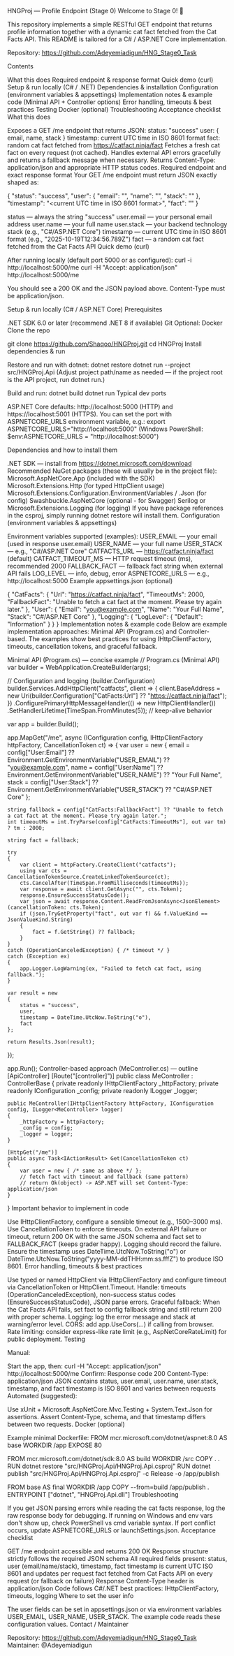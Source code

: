 HNGProj — Profile Endpoint (Stage 0)
Welcome to Stage 0! 🎯

This repository implements a simple RESTful GET endpoint that returns profile information together with a dynamic cat fact fetched from the Cat Facts API. This README is tailored for a C# / ASP.NET Core implementation.

Repository: https://github.com/Adeyemiadigun/HNG_Stage0_Task

Contents

What this does
Required endpoint & response format
Quick demo (curl)
Setup & run locally (C# / .NET)
Dependencies & installation
Configuration (environment variables & appsettings)
Implementation notes & example code (Minimal API + Controller options)
Error handling, timeouts & best practices
Testing
Docker (optional)
Troubleshooting
Acceptance checklist
What this does

Exposes a GET /me endpoint that returns JSON:
status: "success"
user: { email, name, stack }
timestamp: current UTC time in ISO 8601 format
fact: random cat fact fetched from https://catfact.ninja/fact
Fetches a fresh cat fact on every request (not cached).
Handles external API errors gracefully and returns a fallback message when necessary.
Returns Content-Type: application/json and appropriate HTTP status codes.
Required endpoint and exact response format Your GET /me endpoint must return JSON exactly shaped as:

{ "status": "success", "user": { "email": "", "name": "", "stack": "" }, "timestamp": "<current UTC time in ISO 8601 format>", "fact": "" }

status — always the string "success"
user.email — your personal email address
user.name — your full name
user.stack — your backend technology stack (e.g., "C#/ASP.NET Core")
timestamp — current UTC time in ISO 8601 format (e.g., "2025-10-19T12:34:56.789Z")
fact — a random cat fact fetched from the Cat Facts API
Quick demo (curl)

After running locally (default port 5000 or as configured):
curl -i http://localhost:5000/me curl -H "Accept: application/json" http://localhost:5000/me

You should see a 200 OK and the JSON payload above. Content-Type must be application/json.

Setup & run locally (C# / ASP.NET Core) Prerequisites

.NET SDK 6.0 or later (recommend .NET 8 if available)
Git
Optional: Docker
Clone the repo

git clone https://github.com/Shaqoo/HNGProj.git
cd HNGProj
Install dependencies & run

Restore and run with dotnet:
dotnet restore
dotnet run --project src/HNGProj.Api
(Adjust project path/name as needed — if the project root is the API project, run dotnet run.)

Build and run:
dotnet build
dotnet run
Typical dev ports

ASP.NET Core defaults: http://localhost:5000 (HTTP) and https://localhost:5001 (HTTPS).
You can set the port with ASPNETCORE_URLS environment variable, e.g.:
export ASPNETCORE_URLS="http://localhost:5000"
(Windows PowerShell: $env:ASPNETCORE_URLS = "http://localhost:5000")

Dependencies and how to install them

.NET SDK — install from https://dotnet.microsoft.com/download
Recommended NuGet packages (these will usually be in the project file):
Microsoft.AspNetCore.App (included with the SDK)
Microsoft.Extensions.Http (for typed HttpClient usage)
Microsoft.Extensions.Configuration.EnvironmentVariables / .Json (for config)
Swashbuckle.AspNetCore (optional - for Swagger)
Serilog or Microsoft.Extensions.Logging (for logging)
If you have package references in the csproj, simply running dotnet restore will install them.
Configuration (environment variables & appsettings)

Environment variables supported (examples):
USER_EMAIL — your email (used in response user.email)
USER_NAME — your full name
USER_STACK — e.g., "C#/ASP.NET Core"
CATFACTS_URL — https://catfact.ninja/fact (default)
CATFACT_TIMEOUT_MS — HTTP request timeout (ms), recommended 2000
FALLBACK_FACT — fallback fact string when external API fails
LOG_LEVEL — info, debug, error
ASPNETCORE_URLS — e.g., http://localhost:5000
Example appsettings.json (optional)

{
  "CatFacts": {
    "Url": "https://catfact.ninja/fact",
    "TimeoutMs": 2000,
    "FallbackFact": "Unable to fetch a cat fact at the moment. Please try again later."
  },
  "User": {
    "Email": "you@example.com",
    "Name": "Your Full Name",
    "Stack": "C#/ASP.NET Core"
  },
  "Logging": {
    "LogLevel": {
      "Default": "Information"
    }
  }
}
Implementation notes & example code Below are example implementation approaches: Minimal API (Program.cs) and Controller-based. The examples show best practices for using IHttpClientFactory, timeouts, cancellation tokens, and graceful fallback.

Minimal API (Program.cs) — concise example
// Program.cs (Minimal API)
var builder = WebApplication.CreateBuilder(args);

// Configuration and logging (builder.Configuration)
builder.Services.AddHttpClient("catfacts", client =>
{
    client.BaseAddress = new Uri(builder.Configuration["CatFacts:Url"] ?? "https://catfact.ninja/fact");
})
.ConfigurePrimaryHttpMessageHandler(() => new HttpClientHandler())
.SetHandlerLifetime(TimeSpan.FromMinutes(5)); // keep-alive behavior

var app = builder.Build();

app.MapGet("/me", async (IConfiguration config, IHttpClientFactory httpFactory, CancellationToken ct) =>
{
    var user = new
    {
        email = config["User:Email"] ?? Environment.GetEnvironmentVariable("USER_EMAIL") ?? "you@example.com",
        name = config["User:Name"] ?? Environment.GetEnvironmentVariable("USER_NAME") ?? "Your Full Name",
        stack = config["User:Stack"] ?? Environment.GetEnvironmentVariable("USER_STACK") ?? "C#/ASP.NET Core"
    };

    string fallback = config["CatFacts:FallbackFact"] ?? "Unable to fetch a cat fact at the moment. Please try again later.";
    int timeoutMs = int.TryParse(config["CatFacts:TimeoutMs"], out var tm) ? tm : 2000;

    string fact = fallback;

    try
    {
        var client = httpFactory.CreateClient("catfacts");
        using var cts = CancellationTokenSource.CreateLinkedTokenSource(ct);
        cts.CancelAfter(TimeSpan.FromMilliseconds(timeoutMs));
        var response = await client.GetAsync("", cts.Token);
        response.EnsureSuccessStatusCode();
        var json = await response.Content.ReadFromJsonAsync<JsonElement>(cancellationToken: cts.Token);
        if (json.TryGetProperty("fact", out var f) && f.ValueKind == JsonValueKind.String)
        {
            fact = f.GetString() ?? fallback;
        }
    }
    catch (OperationCanceledException) { /* timeout */ }
    catch (Exception ex)
    {
        app.Logger.LogWarning(ex, "Failed to fetch cat fact, using fallback.");
    }

    var result = new
    {
        status = "success",
        user,
        timestamp = DateTime.UtcNow.ToString("o"),
        fact
    };

    return Results.Json(result);
});

app.Run();
Controller-based approach (MeController.cs) — outline
[ApiController]
[Route("[controller]")]
public class MeController : ControllerBase
{
    private readonly IHttpClientFactory _httpFactory;
    private readonly IConfiguration _config;
    private readonly ILogger<MeController> _logger;

    public MeController(IHttpClientFactory httpFactory, IConfiguration config, ILogger<MeController> logger)
    {
        _httpFactory = httpFactory;
        _config = config;
        _logger = logger;
    }

    [HttpGet("/me")]
    public async Task<IActionResult> Get(CancellationToken ct)
    {
        var user = new { /* same as above */ };
        // fetch fact with timeout and fallback (same pattern)
        // return Ok(object) -> ASP.NET will set Content-Type: application/json
    }
}
Important behavior to implement in code

Use IHttpClientFactory, configure a sensible timeout (e.g., 1500–3000 ms).
Use CancellationToken to enforce timeouts.
On external API failure or timeout, return 200 OK with the same JSON schema and fact set to FALLBACK_FACT (keeps grader happy). Logging should record the failure.
Ensure the timestamp uses DateTime.UtcNow.ToString("o") or DateTime.UtcNow.ToString("yyyy-MM-ddTHH:mm:ss.fffZ") to produce ISO 8601.
Error handling, timeouts & best practices

Use typed or named HttpClient via IHttpClientFactory and configure timeout via CancellationToken or HttpClient.Timeout.
Handle: timeouts (OperationCanceledException), non-success status codes (EnsureSuccessStatusCode), JSON parse errors.
Graceful fallback: When the Cat Facts API fails, set fact to config fallback string and still return 200 with proper schema.
Logging: log the error message and stack at warning/error level.
CORS: add app.UseCors(...) if calling from browser.
Rate limiting: consider express-like rate limit (e.g., AspNetCoreRateLimit) for public deployment.
Testing

Manual:

Start the app, then: curl -H "Accept: application/json" http://localhost:5000/me
Confirm:
Response code 200
Content-Type: application/json
JSON contains status, user.email, user.name, user.stack, timestamp, and fact
timestamp is ISO 8601 and varies between requests
Automated (suggested):

Use xUnit + Microsoft.AspNetCore.Mvc.Testing + System.Text.Json for assertions.
Assert Content-Type, schema, and that timestamp differs between two requests.
Docker (optional)

Example minimal Dockerfile:
FROM mcr.microsoft.com/dotnet/aspnet:8.0 AS base
WORKDIR /app
EXPOSE 80

FROM mcr.microsoft.com/dotnet/sdk:8.0 AS build
WORKDIR /src
COPY . .
RUN dotnet restore "src/HNGProj.Api/HNGProj.Api.csproj"
RUN dotnet publish "src/HNGProj.Api/HNGProj.Api.csproj" -c Release -o /app/publish

FROM base AS final
WORKDIR /app
COPY --from=build /app/publish .
ENTRYPOINT ["dotnet", "HNGProj.Api.dll"]
Troubleshooting

If you get JSON parsing errors while reading the cat facts response, log the raw response body for debugging.
If running on Windows and env vars don't show up, check PowerShell vs cmd variable syntax.
If port conflict occurs, update ASPNETCORE_URLS or launchSettings.json.
Acceptance checklist

 GET /me endpoint accessible and returns 200 OK
 Response structure strictly follows the required JSON schema
 All required fields present: status, user (email/name/stack), timestamp, fact
 timestamp is current UTC ISO 8601 and updates per request
 fact fetched from Cat Facts API on every request (or fallback on failure)
 Response Content-Type header is application/json
 Code follows C#/.NET best practices: IHttpClientFactory, timeouts, logging
Where to set the user info

The user fields can be set in appsettings.json or via environment variables USER_EMAIL, USER_NAME, USER_STACK. The example code reads these configuration values.
Contact / Maintainer

Repository: https://github.com/Adeyemiadigun/HNG_Stage0_Task
Maintainer: @Adeyemiadigun
